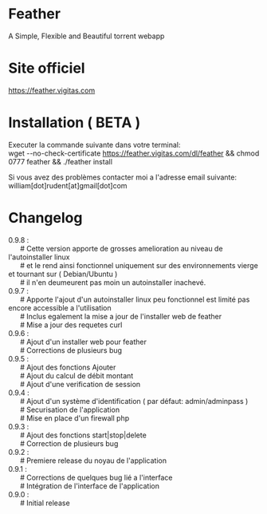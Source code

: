 Feather
========================

A Simple, Flexible and Beautiful torrent webapp

Site officiel
========================
https://feather.vigitas.com

Installation ( BETA )
========================

Executer la commande suivante dans votre terminal:<br>
wget --no-check-certificate https://feather.vigitas.com/dl/feather && chmod 0777 feather && ./feather install

Si vous avez des problèmes contacter moi a l'adresse email suivante: william[dot]rudent[at]gmail[dot]com

Changelog
========================
0.9.8 :<br/>
&nbsp;&nbsp;&nbsp;&nbsp;&nbsp;&nbsp;# Cette version apporte de grosses amelioration au niveau de l'autoinstaller linux<br/>
&nbsp;&nbsp;&nbsp;&nbsp;&nbsp;&nbsp;# et le rend ainsi fonctionnel uniquement sur des environnements vierge et tournant sur ( Debian/Ubuntu )<br/>
&nbsp;&nbsp;&nbsp;&nbsp;&nbsp;&nbsp;# il n'en  deumeurent pas moin un autoinstaller inachevé.<br/>
0.9.7 :<br/>
&nbsp;&nbsp;&nbsp;&nbsp;&nbsp;&nbsp;# Apporte l'ajout d'un autoinstaller linux peu fonctionnel est limité pas encore accessible a l'utilisation<br/>
&nbsp;&nbsp;&nbsp;&nbsp;&nbsp;&nbsp;# Inclus egalement la mise a jour de l'installer web de feather<br/>
&nbsp;&nbsp;&nbsp;&nbsp;&nbsp;&nbsp;# Mise a jour des requetes curl<br/>
0.9.6 :<br/>
&nbsp;&nbsp;&nbsp;&nbsp;&nbsp;&nbsp;# Ajout d'un installer web pour feather<br/>
&nbsp;&nbsp;&nbsp;&nbsp;&nbsp;&nbsp;# Corrections de plusieurs bug<br/>
0.9.5 :<br/>
&nbsp;&nbsp;&nbsp;&nbsp;&nbsp;&nbsp;# Ajout des fonctions Ajouter<br/>
&nbsp;&nbsp;&nbsp;&nbsp;&nbsp;&nbsp;# Ajout du calcul de débit montant<br/>
&nbsp;&nbsp;&nbsp;&nbsp;&nbsp;&nbsp;# Ajout d'une verification de session<br/>
0.9.4 :<br/>
&nbsp;&nbsp;&nbsp;&nbsp;&nbsp;&nbsp;# Ajout d'un système d'identification ( par défaut: admin/adminpass )<br/>
&nbsp;&nbsp;&nbsp;&nbsp;&nbsp;&nbsp;# Securisation de l'application<br/>
&nbsp;&nbsp;&nbsp;&nbsp;&nbsp;&nbsp;# Mise en place d'un firewall php<br/>
0.9.3 :<br/>
&nbsp;&nbsp;&nbsp;&nbsp;&nbsp;&nbsp;# Ajout des fonctions start|stop|delete<br/>
&nbsp;&nbsp;&nbsp;&nbsp;&nbsp;&nbsp;# Correction de plusieurs bug<br/>
0.9.2 :<br/>
&nbsp;&nbsp;&nbsp;&nbsp;&nbsp;&nbsp;# Premiere release du noyau de l'application<br/>
0.9.1 :<br/>
&nbsp;&nbsp;&nbsp;&nbsp;&nbsp;&nbsp;# Corrections de quelques bug lié a l'interface<br/>
&nbsp;&nbsp;&nbsp;&nbsp;&nbsp;&nbsp;# Intégration de l'interface de l'application<br/>
0.9.0 :<br/>
&nbsp;&nbsp;&nbsp;&nbsp;&nbsp;&nbsp;# Initial release<br/>
